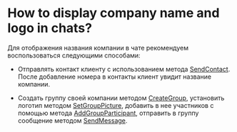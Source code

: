 # How to display company name and logo in chats?

Для отображения названия компании в чате рекомендуем воспользоваться следующими способами:

- Отправлять контакт клиенту с использованием метода [SendContact](../api/sending/SendContact.md). После добавление номера в контакты клиент увидит название компании.

- Создать группу своей компании методом [CreateGroup](../api/groups/CreateGroup.md), установить логотип методом [SetGroupPicture](../api/groups/SetGroupPicture.md),  добавить в нее участников с помощью метода [AddGroupParticipant](../api/groups/AddGroupParticipant.md), отправить в группу сообщение методом [SendMessage](../api/sending/SendMessage.md).